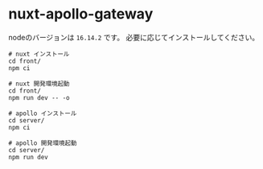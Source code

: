 # nuxt-apollo-gateway

nodeのバージョンは `16.14.2` です。
必要に応じてインストールしてください。

```
# nuxt インストール
cd front/
npm ci

# nuxt 開発環境起動
cd front/
npm run dev -- -o

# apollo インストール
cd server/
npm ci

# apollo 開発環境起動
cd server/
npm run dev
```
